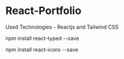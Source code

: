 # React-Portfolio
Used Technologies - Reactjs and Tailwind CSS

npm install react-typed --save

npm install react-icons --save
